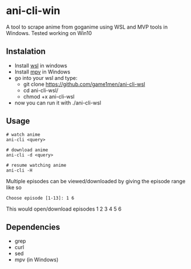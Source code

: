 # ani-cli-win
A tool to scrape anime from goganime using WSL and MVP tools in Windows. Tested working on Win10


## Instalation

- Install [wsl](https://docs.microsoft.com/en-us/windows/wsl/install) in windows
- Install [mpv](https://mpv.io/installation/) in Windows
- go into your wsl and type:
	-  git clone https://github.com/game1men/ani-cli-wsl
	-  cd ani-cli-wsl/
	-  chmod +x ani-cli-wsl 
- now you can run it with ./ani-cli-wsl

## Usage

	# watch anime
	ani-cli <query>

	# download anime
	ani-cli -d <query>

	# resume watching anime
	ani-cli -H

Multiple episodes can be viewed/downloaded by giving the episode range like so

	Choose episode [1-13]: 1 6

This would open/download episodes 1 2 3 4 5 6

## Dependencies

* grep
* curl
* sed
* mpv (in Windows)
